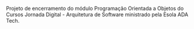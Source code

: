 Projeto de encerramento do módulo Programação Orientada a Objetos do Cursos Jornada Digital - Arquitetura de Software ministrado pela Esola ADA Tech.
